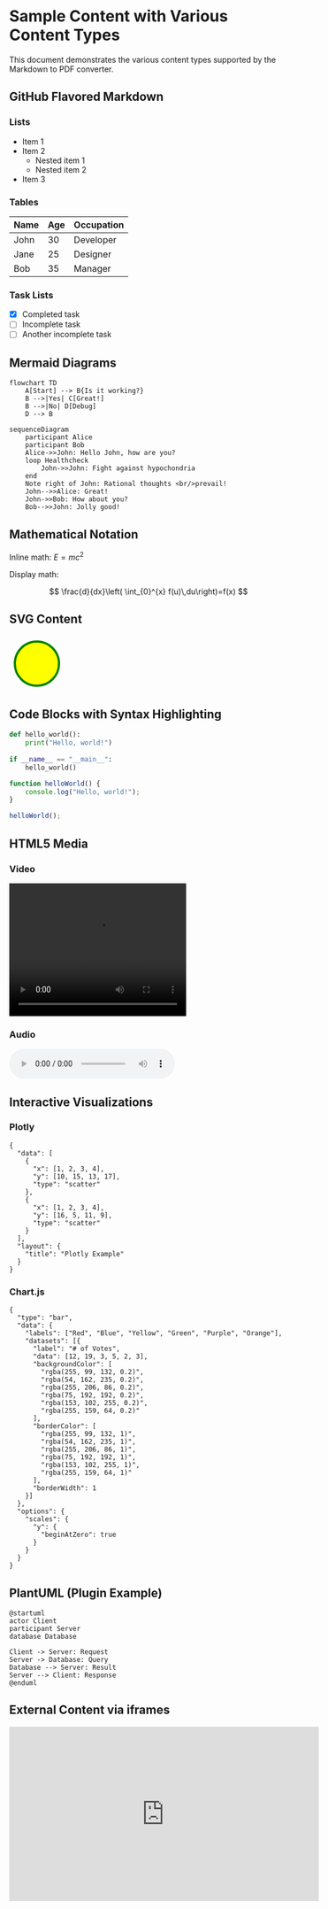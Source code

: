 # Sample Content with Various Content Types

This document demonstrates the various content types supported by the Markdown to PDF converter.

## GitHub Flavored Markdown

### Lists

- Item 1
- Item 2
  - Nested item 1
  - Nested item 2
- Item 3

### Tables

| Name | Age | Occupation |
|------|-----|------------|
| John | 30  | Developer  |
| Jane | 25  | Designer   |
| Bob  | 35  | Manager    |

### Task Lists

- [x] Completed task
- [ ] Incomplete task
- [ ] Another incomplete task

## Mermaid Diagrams

```mermaid
flowchart TD
    A[Start] --> B{Is it working?}
    B -->|Yes| C[Great!]
    B -->|No| D[Debug]
    D --> B
```

```mermaid
sequenceDiagram
    participant Alice
    participant Bob
    Alice->>John: Hello John, how are you?
    loop Healthcheck
        John->>John: Fight against hypochondria
    end
    Note right of John: Rational thoughts <br/>prevail!
    John-->>Alice: Great!
    John->>Bob: How about you?
    Bob-->>John: Jolly good!
```

## Mathematical Notation

Inline math: $E = mc^2$

Display math:

$$
\frac{d}{dx}\left( \int_{0}^{x} f(u)\,du\right)=f(x)
$$

## SVG Content

<svg width="100" height="100">
  <circle cx="50" cy="50" r="40" stroke="green" stroke-width="4" fill="yellow" />
</svg>

## Code Blocks with Syntax Highlighting

```python
def hello_world():
    print("Hello, world!")
    
if __name__ == "__main__":
    hello_world()
```

```javascript
function helloWorld() {
    console.log("Hello, world!");
}

helloWorld();
```

## HTML5 Media

### Video

<video width="320" height="240" controls>
  <source src="movie.mp4" type="video/mp4">
  Your browser does not support the video tag.
</video>

### Audio

<audio controls>
  <source src="audio.mp3" type="audio/mpeg">
  Your browser does not support the audio element.
</audio>

## Interactive Visualizations

### Plotly

```plotly
{
  "data": [
    {
      "x": [1, 2, 3, 4],
      "y": [10, 15, 13, 17],
      "type": "scatter"
    },
    {
      "x": [1, 2, 3, 4],
      "y": [16, 5, 11, 9],
      "type": "scatter"
    }
  ],
  "layout": {
    "title": "Plotly Example"
  }
}
```

### Chart.js

```chartjs
{
  "type": "bar",
  "data": {
    "labels": ["Red", "Blue", "Yellow", "Green", "Purple", "Orange"],
    "datasets": [{
      "label": "# of Votes",
      "data": [12, 19, 3, 5, 2, 3],
      "backgroundColor": [
        "rgba(255, 99, 132, 0.2)",
        "rgba(54, 162, 235, 0.2)",
        "rgba(255, 206, 86, 0.2)",
        "rgba(75, 192, 192, 0.2)",
        "rgba(153, 102, 255, 0.2)",
        "rgba(255, 159, 64, 0.2)"
      ],
      "borderColor": [
        "rgba(255, 99, 132, 1)",
        "rgba(54, 162, 235, 1)",
        "rgba(255, 206, 86, 1)",
        "rgba(75, 192, 192, 1)",
        "rgba(153, 102, 255, 1)",
        "rgba(255, 159, 64, 1)"
      ],
      "borderWidth": 1
    }]
  },
  "options": {
    "scales": {
      "y": {
        "beginAtZero": true
      }
    }
  }
}
```

## PlantUML (Plugin Example)

```plantuml
@startuml
actor Client
participant Server
database Database

Client -> Server: Request
Server -> Database: Query
Database --> Server: Result
Server --> Client: Response
@enduml
```

## External Content via iframes

<iframe width="560" height="315" src="https://www.youtube.com/embed/dQw4w9WgXcQ" frameborder="0" allow="accelerometer; autoplay; clipboard-write; encrypted-media; gyroscope; picture-in-picture" allowfullscreen></iframe>
